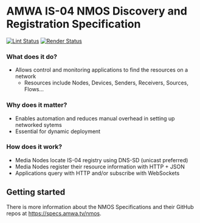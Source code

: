 # AMWA IS-04 NMOS Discovery and Registration Specification

[![Lint Status](https://github.com/AMWA-TV/nmos-discovery-registration/workflows/Lint/badge.svg)](https://github.com/AMWA-TV/nmos-discovery-registration/actions?query=workflow%3ALint)
[![Render Status](https://github.com/AMWA-TV/nmos-discovery-registration/workflows/Render/badge.svg)](https://github.com/AMWA-TV/nmos-discovery-registration/actions?query=workflow%3ARender)

[//]: # "INTRO-START"

### What does it do?

- Allows control and monitoring applications to find the resources on a network
  - Resources include Nodes, Devices, Senders, Receivers, Sources, Flows...

### Why does it matter?

- Enables automation and reduces manual overhead in setting up networked sytems
- Essential for dynamic deployment

### How does it work?

- Media Nodes locate IS-04 registry using DNS-SD (unicast preferred)
- Media Nodes register their resource information with HTTP + JSON
- Applications query with HTTP and/or subscribe with WebSockets

[//]: # "INTRO-END"

## Getting started

There is more information about the NMOS Specifications and their GitHub repos at <https://specs.amwa.tv/nmos>.
